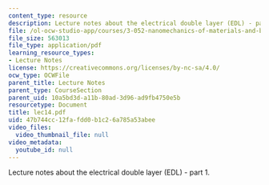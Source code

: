 ```yaml
---
content_type: resource
description: Lecture notes about the electrical double layer (EDL) - part 1.
file: /ol-ocw-studio-app/courses/3-052-nanomechanics-of-materials-and-biomaterials-spring-2007/47b744cc12fafdd0b1c26a785a53abee_lec14.pdf
file_size: 563013
file_type: application/pdf
learning_resource_types:
- Lecture Notes
license: https://creativecommons.org/licenses/by-nc-sa/4.0/
ocw_type: OCWFile
parent_title: Lecture Notes
parent_type: CourseSection
parent_uid: 10a5bd3d-a11b-80ad-3d96-ad9fb4750e5b
resourcetype: Document
title: lec14.pdf
uid: 47b744cc-12fa-fdd0-b1c2-6a785a53abee
video_files:
  video_thumbnail_file: null
video_metadata:
  youtube_id: null
---
```

Lecture notes about the electrical double layer (EDL) - part 1.